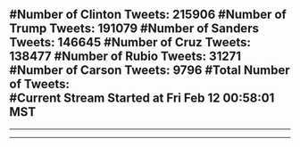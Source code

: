#Number of Clinton Tweets: 215906
#Number of Trump Tweets: 191079
#Number of Sanders Tweets: 146645
#Number of Cruz Tweets: 138477
#Number of Rubio Tweets: 31271
#Number of Carson Tweets: 9796
#Total Number of Tweets:  
#Current Stream Started at Fri Feb 12 00:58:01 MST
---
---
---
